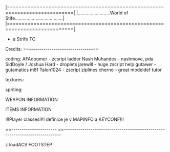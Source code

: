 |============================================================================|
|.........................World of Stife.....................................|
|============================================================================|

- a Strife TC

Credits:
==-------------------------------==

coding:
AFAdoomer - zcsript ladder
Nash Muhandes - nashmove, pda
SidDoyle / Joshua Hard - droplets
jarewill - huge zscript help
gutawer - gutamatics
m8f
Talon1024 - zscript ziplines
cherno - great modeldef tutor


textures:

spriting:

WEAPON INFORMATION

ITEMS INFORMATION


!!!Player classes!!!!
definice je v MAPINFO a KEYCONF!!!



==----------------------
==----------------------------------------------------------------------------

z loadACS
FOOTSTEP